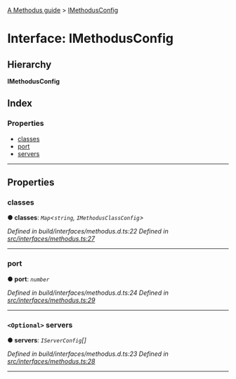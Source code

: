 [A Methodus guide](../README.md) > [IMethodusConfig](../interfaces/imethodusconfig.md)

# Interface: IMethodusConfig

## Hierarchy

**IMethodusConfig**

## Index

### Properties

* [classes](imethodusconfig.md#classes)
* [port](imethodusconfig.md#port)
* [servers](imethodusconfig.md#servers)

---

## Properties

<a id="classes"></a>

###  classes

**● classes**: *`Map`<`string`, `IMethodusClassConfig`>*

*Defined in build/interfaces/methodus.d.ts:22*
*Defined in [src/interfaces/methodus.ts:27](https://github.com/nodulusteam/methodus.dev/blob/9494017/src/interfaces/methodus.ts#L27)*

___
<a id="port"></a>

###  port

**● port**: *`number`*

*Defined in build/interfaces/methodus.d.ts:24*
*Defined in [src/interfaces/methodus.ts:29](https://github.com/nodulusteam/methodus.dev/blob/9494017/src/interfaces/methodus.ts#L29)*

___
<a id="servers"></a>

### `<Optional>` servers

**● servers**: *`IServerConfig`[]*

*Defined in build/interfaces/methodus.d.ts:23*
*Defined in [src/interfaces/methodus.ts:28](https://github.com/nodulusteam/methodus.dev/blob/9494017/src/interfaces/methodus.ts#L28)*

___

